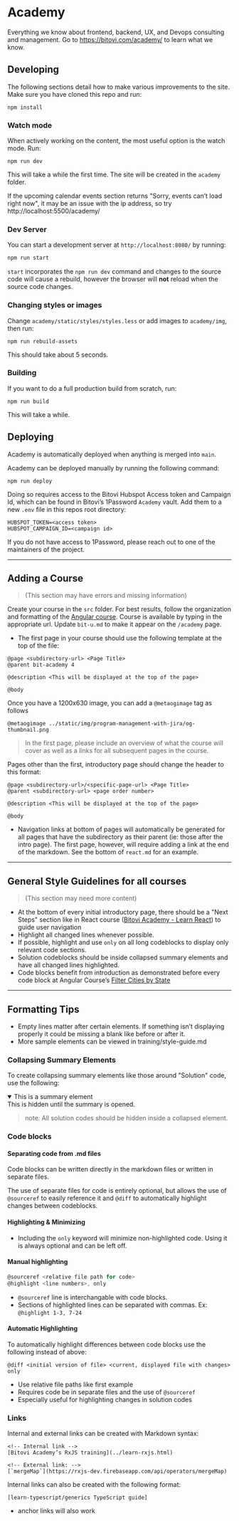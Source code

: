 # Academy

Everything we know about frontend, backend, UX, and Devops consulting and management. Go to https://bitovi.com/academy/ to learn what we know.

## Developing

The following sections detail how to make various improvements to the site. Make sure you have cloned this repo and run:

```
npm install
```

### Watch mode

When actively working on the content, the most useful option is the watch mode. Run:

```
npm run dev
```

This will take a while the first time. The site will be created in the `academy` folder.

If the upcoming calendar events section returns "Sorry, events can’t load right now", it may be an issue with the ip address, so try http://localhost:5500/academy/

### Dev Server

You can start a development server at `http://localhost:8080/` by running:

```sh
npm run start
```

`start` incorporates the `npm run dev` command and changes to the source code
will cause a rebuild, however the browser will **not** reload when the source
code changes.

### Changing styles or images

Change `academy/static/styles/styles.less` or add images to `academy/img`, then run:

```
npm run rebuild-assets
```

This should take about 5 seconds.

### Building

If you want to do a full production build from scratch, run:

```
npm run build
```

This will take a while.

## Deploying

Academy is automatically deployed when anything is merged into `main`.

Academy can be deployed manually by running the following command:

```
npm run deploy
```

Doing so requires access to the Bitovi Hubspot Access token and Campaign Id, which can be found in Bitovi’s 1Password `Academy` vault. Add them to a new `.env` file in this repos root directory:

```
HUBSPOT_TOKEN=<access token>
HUBSPOT_CAMPAIGN_ID=<campaign id>
```

If you do not have access to 1Password, please reach out to one of the maintainers of the project.

---

## Adding a Course

> (This section may have errors and missing information)

Create your course in the `src` folder. For best results, follow the organization and formatting of the [Angular course](/src/angular/). Course is available by typing in the appropriate url. Update `bit-u.md` to make it appear on the `/academy` page.

- The first page in your course should use the following template at the top of the file:

```
@page <subdirectory-url> <Page Title>
@parent bit-academy 4

@description <This will be displayed at the top of the page>

@body
```

Once you have a 1200x630 image, you can add a `@metaogimage` tag as follows

```
@metaogimage ../static/img/program-management-with-jira/og-thumbnail.png
```



> In the first page, please include an overview of what the course will cover as well as a links for all subsequent pages in the course.

Pages other than the first, introductory page should change the header to this format:

```
@page <subdirectory-url>/<specific-page-url> <Page Title>
@parent <subdirectory-url> <page order number>

@description <This will be displayed at the top of the page>

@body
```

- Navigation links at bottom of pages will automatically be generated for all pages that have the subdirectory as their parent (ie: those after the intro page). The first page, however, will require adding a link at the end of the markdown. See the bottom of `react.md` for an example.

---

## General Style Guidelines for all courses

> (This section may need more content)

- At the bottom of every initial introductory page, there should be a "Next Steps" section like in React course ([Bitovi Academy - Learn React](https://www.bitovi.com/academy/learn-react.html)) to guide user navigation
- Highlight all changed lines whenever possible.
- If possible, highlight and use `only` on all long codeblocks to display only relevant code sections.
- Solution codeblocks should be inside collapsed summary elements and have all changed lines highlighted.
- Code blocks benefit from introduction as demonstrated before every code block at Angular Course’s [Filter Cities by State](https://www.bitovi.com/academy/learn-angular/form-value-changes.html)

---

## Formatting Tips

- Empty lines matter after certain elements. If something isn’t displaying properly it could be missing a blank like before or after it.
- More sample elements can be viewed in training/style-guide.md

### Collapsing Summary Elements

To create collapsing summary elements like those around "Solution" code, use the following:

<!-- ```js -->
<details open>
<summary>This is a summary element</summary>
This is hidden until the summary is opened.

</details>
<!-- ``` -->

> note: All solution codes should be hidden inside a collapsed element.

### Code blocks

#### Separating code from .md files

Code blocks can be written directly in the markdown files or written in separate files.

The use of separate files for code is entirely optional, but allows the use of `@sourceref` to easily reference it and `@diff` to automatically highlight changes between codeblocks.

#### Highlighting & Minimizing

- Including the `only` keyword will minimize non-highlighted code. Using it is always optional and can be left off.

#### Manual highlighting

```js
@sourceref <relative file path for code>
@highlight <line numbers>, only
```

- `@sourceref` line is interchangable with code blocks.
- Sections of highlighted lines can be separated with commas. Ex: `@highlight 1-3, 7-24`

#### Automatic Highlighting

To automatically highlight differences between code blocks use the following instead of above:

```
@diff <initial version of file> <current, displayed file with changes> only
```

- Use relative file paths like first example
- Requires code be in separate files and the use of `@sourceref`
- Especially useful for highlighting changes in solution codes

### Links

Internal and external links can be created with Markdown syntax:

```
<!-- Internal link -->
[Bitovi Academy’s RxJS training](../learn-rxjs.html)

<!-- External link: -->
[`mergeMap`](https://rxjs-dev.firebaseapp.com/api/operators/mergeMap)
```

Internal links can also be created with the following format:

```
[learn-typescript/generics TypeScript guide]
```

- anchor links will also work
